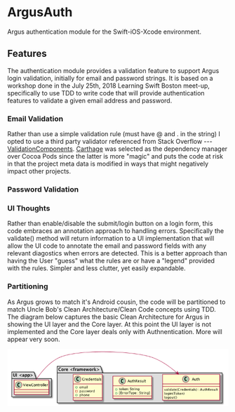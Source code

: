 # ArgusAuth

Argus authentication module for the Swift-iOS-Xcode environment.

## Features

The authentication module provides a validation feature to support Argus login validation, initially for email and password strings.  It is based on a workshop done in the July 25th, 2018 Learning Swift Boston meet-up, specifically to use TDD to write code that will provide authentication features to validate a given email address and password.

### Email Validation

Rather than use a simple validation rule (must have @ and . in the string) I opted to use a third party validator referenced from Stack Overflow --- [ValidationComponents](https://github.com/nsgora/validation-omponents).  [Carthage](https://github.com/Carthage/Carthage) was selected as the dependency manager over Cocoa Pods since the latter is more "magic" and puts the code at risk in that the project meta data is modified in ways that might negatively impact other projects.

### Password Validation

### UI Thoughts

Rather than enable/disable the submit/login button on a login form, this code embraces an annotation approach to handling errors.  Specifically the validate() method will return information to a UI implementation that will allow the UI code to annotate the email and password fields with any relevant diagostics when errors are detected.  This is a better approach than having the User "guess" what the rules are or have a "legend" provided with the rules. Simpler and less clutter, yet easily expandable.

### Partitioning

As Argus grows to match it's Android cousin, the code will be partitioned to match Uncle Bob's Clean Architecture/Clean Code concepts using TDD. The diagram below captures the basic Clean Architecture for Argus in showing the UI layer and the Core layer.  At this point the UI layer is not implemented and the Core layer deals only with Authnentication.  More will appear very soon.

![alt text](./auth-arch.png)
